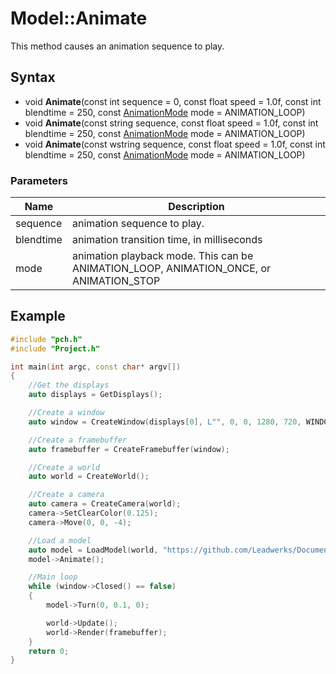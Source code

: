 # Model::Animate
This method causes an animation sequence to play.

## Syntax
* void **Animate**(const int sequence = 0, const float speed = 1.0f, const int blendtime = 250, const [AnimationMode](Model) mode = ANIMATION_LOOP)
* void **Animate**(const string sequence, const float speed = 1.0f, const int blendtime = 250, const [AnimationMode](Model) mode = ANIMATION_LOOP)
* void **Animate**(const wstring sequence, const float speed = 1.0f, const int blendtime = 250, const [AnimationMode](Model) mode = ANIMATION_LOOP)

### Parameters
| Name | Description |
| ------ | ------ |
| sequence | animation sequence to play. |
| blendtime | animation transition time, in milliseconds |
| mode | animation playback mode. This can be ANIMATION_LOOP, ANIMATION_ONCE, or ANIMATION_STOP |

## Example
```c++
#include "pch.h"
#include "Project.h"

int main(int argc, const char* argv[])
{
	//Get the displays
	auto displays = GetDisplays();

	//Create a window
	auto window = CreateWindow(displays[0], L"", 0, 0, 1280, 720, WINDOW_CENTER | WINDOW_TITLEBAR);

	//Create a framebuffer
	auto framebuffer = CreateFramebuffer(window);

	//Create a world
	auto world = CreateWorld();

	//Create a camera
	auto camera = CreateCamera(world);
	camera->SetClearColor(0.125);
	camera->Move(0, 0, -4);

	//Load a model
	auto model = LoadModel(world, "https://github.com/Leadwerks/Documentation/raw/master/Assets/Models/Fox.glb");
	model->Animate();

	//Main loop
	while (window->Closed() == false)
	{
		model->Turn(0, 0.1, 0);

		world->Update();
		world->Render(framebuffer);
	}
	return 0;
}
```